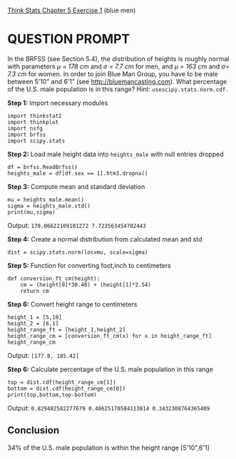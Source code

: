 [Think Stats Chapter 5 Exercise 1](http://greenteapress.com/thinkstats2/html/thinkstats2006.html#toc50) (blue men)

# QUESTION PROMPT
In the BRFSS (see Section 5.4), the distribution of heights is roughly normal with parameters _μ = 178 cm_ and _σ = 7.7 cm_ for men, and _μ = 163 cm_ and _σ= 7.3 cm_ for women. In order to join Blue Man Group, you have to be male between 5’10” and 6’1” (see http://bluemancasting.com). What percentage of the U.S. male population is in this range? Hint: `usescipy.stats.norm.cdf.`

__Step 1:__ Import necessary modules
    
    import thinkstat2
    import thinkplot
    import nsfg
    import brfss
    import scipy.stats
    
__Step 2:__ Load male height data into `heights_male` with null entries dropped

    df = brfss.ReadBrfss()
    heights_male = df[df.sex == 1].htm3.dropna()
    
__Step 3:__ Compute mean and standard deviation 

    mu = heights_male.mean()
    sigma = heights_male.std()
    print(mu,sigma)
    
Output: `178.06622109101272 7.723563454782443`

__Step 4:__ Create a normal distribution from calculated mean and std

    dist = scipy.stats.norm(loc=mu, scale=sigma)

__Step 5:__ Function for converting foot,inch to centimeters

    def conversion_ft_cm(height):
        cm = (height[0]*30.48) + (height[1]*2.54)
        return cm

__Step 6:__ Convert height range to centimeters

    height_1 = [5,10]
    height_2 = [6,1]
    height_range_ft = [height_1,height_2]
    height_range_cm = [conversion_ft_cm(x) for x in height_range_ft]
    height_range_cm

Output: `[177.8, 185.42]`

__Step 6:__ Calculate percentage of the U.S. male population in this range

    top = dist.cdf(height_range_cm[1]) 
    bottom = dist.cdf(height_range_cm[0])
    print(top,bottom,top-bottom)

Output: `0.829482582277679 0.48625170584113814 0.3432308764365409`

## Conclusion
34% of the U.S. male population is within the height range [5'10",6'1]
